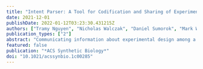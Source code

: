 ```yaml
---
title: "Intent Parser: A Tool for Codification and Sharing of Experimental Design"
date: 2021-12-01
publishDate: 2022-01-12T03:23:30.431215Z
authors: ["Tramy Nguyen", "Nicholas Walczak", "Daniel Sumorok", "Mark Weston", "Jacob Beal"]
publication_types: ["2"]
abstract: "Communicating information about experimental design among a team of collaborators is challenging because different people tend to describe experiments in different ways and with different levels of detail. Sometimes, humans can interpret missing information by making assumptions and drawing inferences from information already provided. Doing so, however, is error-prone and typically requires a high level of interpersonal communication. In this paper, we present a tool that addresses this challenge by providing a simple interface for incremental formal codification of experiment designs. Users interact with a Google Docs word-processing interface with structured tables, backed by assisted linking to machine-readable definitions in a data repository (SynBioHub) and specification of available protocols and requests for execution in the Open Protocol Interface Language (OPIL). The result is an easy-to-use tool for generating machine-readable descriptions of experiment designs with which users in the DARPA SD2 program have collected data from 80 208 samples using a variety of protocols and instruments over the course of 181 experiment runs."
featured: false
publication: "*ACS Synthetic Biology*"
doi: "10.1021/acssynbio.1c00285"
---
```


